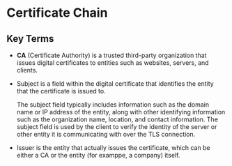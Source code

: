 # Certificate Chain

## Key Terms
* **CA** (Certificate Authority) is a trusted third-party organization that issues digital certificates to entities such as websites, servers, and clients.

* Subject is a field within the digital certificate that identifies the entity that the certificate is issued to.

  The subject field typically includes information such as the domain name or IP address of the entity, along with other identifying information such as the organization name, location, and contact information. The subject field is used by the client to verify the identity of the server or other entity it is communicating with over the TLS connection.
  
* Issuer  is the entity that actually issues the certificate, which can be either a CA or the entity (for examppe, a company) itself.
